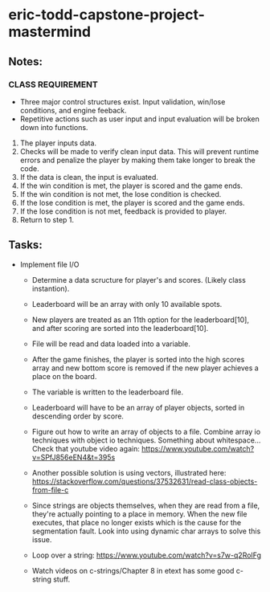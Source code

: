 # eric-todd-capstone-project-mastermind

## Notes:
### CLASS REQUIREMENT
- Three major control structures exist. Input validation, win/lose conditions, and engine feeback.
- Repetitive actions such as user input and input evaluation will be broken down into functions.

1. The player inputs data.
2. Checks will be made to verify clean input data. This will prevent runtime errors and penalize the player by making them take longer to break the code.
3. If the data is clean, the input is evaluated.
4. If the win condition is met, the player is scored and the game ends.
5. If the win condition is not met, the lose condition is checked.
6. If the lose condition is met, the player is scored and the game ends.
7. If the lose condition is not met, feedback is provided to player.
8. Return to step 1.

## Tasks:
- Implement file I/O
  - Determine a data scructure for player's and scores. (Likely class instantion).
  - Leaderboard will be an array with only 10 available spots.
  - New players are treated as an 11th option for the leaderboard[10], and after scoring are sorted into the leaderboard[10].

  - File will be read and data loaded into a variable.
  - After the game finishes, the player is sorted into the high scores array and new bottom score is removed if the new player achieves a place on the board.
  - The variable is written to the leaderboard file.
  - Leaderboard will have to be an array of player objects, sorted in descending order by score.

  - Figure out how to write an array of objects to a file. Combine array io techniques with object io techniques. Something about whitespace... Check that youtube video again: https://www.youtube.com/watch?v=SPfJ856eEN4&t=395s
  - Another possible solution is using vectors, illustrated here: https://stackoverflow.com/questions/37532631/read-class-objects-from-file-c
  - Since strings are objects themselves, when they are read from a file, they're actually pointing to a place in memory. When the new file executes, that place no longer exists which is the cause for the segmentation fault. Look into using dynamic char arrays to solve this issue.
  - Loop over a string: https://www.youtube.com/watch?v=s7w-q2RoIFg
  - Watch videos on c-strings/Chapter 8 in etext has some good c-string stuff.